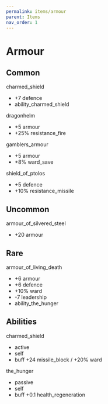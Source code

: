```yaml
---
permalink: items/armour
parent: Items
nav_order: 1
---
```


# Armour

## Common

charmed_shield
- +7 defence
- ability_charmed_shield

dragonhelm
- +5 armour
- +25% resistance_fire

gamblers_armour
- +5 armour
- +8% ward_save

shield_of_ptolos
- +5 defence
- +10% resistance_missile

## Uncommon

armour_of_silvered_steel
- +20 armour

## Rare

armour_of_living_death
- +6 armour
- +6 defence
- +10% ward
- -7 leadership
- ability_the_hunger

## Abilities

charmed_shield
- active
- self
- buff +24 missile_block / +20% ward

the_hunger
- passive
- self
- buff +0.1 health_regeneration
